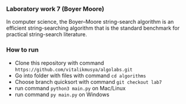 ### Laboratory work 7 (Boyer Moore)

In computer science, the Boyer–Moore string-search algorithm is an efficient string-searching algorithm that is the standard benchmark for practical string-search literature.

### How to run
  + Clone this repository with command `https://github.com/vitalikmusya/algolabs.git`
  + Go into folder with files with command `cd algorithms`  
  + Choose branch quicksort with command `git checkout lab7`
  + run command `python3 main.py` on Mac/Linux
  + run command `py main.py` on Windows